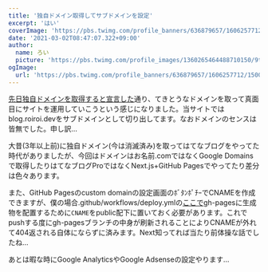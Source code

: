 ```yaml
---
title: '独自ドメイン取得してサブドメインを設定'
excerpt: 'はい'
coverImage: 'https://pbs.twimg.com/profile_banners/636879657/1606257712/1500x500'
date: '2021-03-02T08:47:07.322+09:00'
author:
  name: ろい
  picture: 'https://pbs.twimg.com/profile_images/1360265464488710150/9tFz-ycm_400x400.jpg'
ogImage:
  url: 'https://pbs.twimg.com/profile_banners/636879657/1606257712/1500x500'
---
```


[先日独自ドメインを取得すると宣言した](/posts/hello-world)通り、てきとうなドメインを取って真面目にサイトを運用していこうという感じになりました。当サイトではblog.roiroi.devをサブドメインとして切り出してます。なおドメインのセンスは皆無でした。申し訳…

大昔(3年以上前)に独自ドメイン(今は消滅済み)を取ってはてなブログをやってた時代がありましたが、今回はドメインはお名前.comではなくGoogle Domainsで取得したりはてなブログProではなくNext.js+GitHub Pagesでやってたり差分は色々あります。

また、GitHub Pagesのcustom domainの設定画面のﾎﾞﾀﾝﾎﾟﾁｰでCNAMEを作成できますが、僕の場合.github/workflows/deploy.ymlの[ここで](https://github.com/rrih/blog.roiroi.dev/blob/master/.github/workflows/deploy.yml#L32)gh-pagesに生成物を配置するために`CNAME`をpublic配下に置いておく必要があります。これでpushする度にgh-pagesブランチの中身が刷新されることによりCNAMEが外れて404返される自体にならずに済みます。Next知ってれば当たり前体操な話でしたね…

あとは暇な時にGoogle AnalyticsやGoogle Adsenseの設定やります…